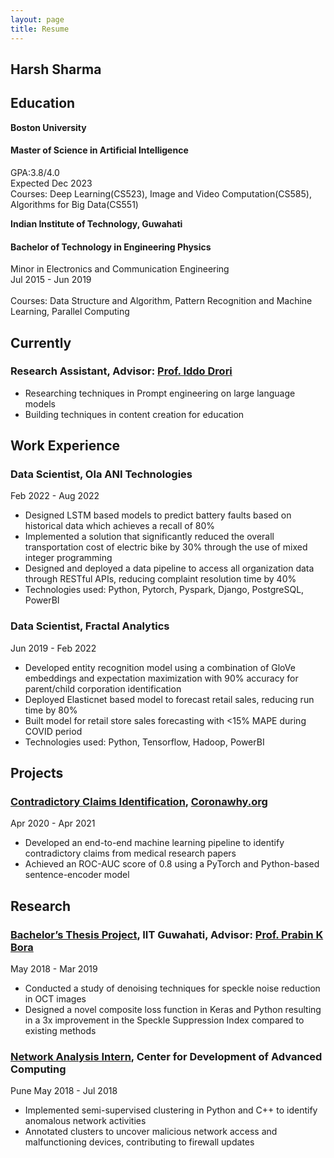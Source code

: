 ```yaml
---
layout: page
title: Resume
---
```

## Harsh Sharma

## Education
**Boston University**
#### Master of Science in Artificial Intelligence
GPA:3.8/4.0 <br />
Expected Dec 2023 <br />
Courses: Deep Learning(CS523), Image and Video Computation(CS585), Algorithms for Big Data(CS551)

**Indian Institute of Technology, Guwahati**
#### Bachelor of Technology in Engineering Physics
Minor in Electronics and Communication Engineering <br />
Jul 2015 - Jun 2019 <br />
<br />
Courses: Data Structure and Algorithm, Pattern Recognition and Machine Learning, Parallel Computing

## Currently
### Research Assistant, Advisor: [Prof. Iddo Drori](https://scholar.google.co.il/citations?user=DDIjoEUAAAAJ)
- Researching techniques in Prompt engineering on large language models
- Building techniques in content creation for education

## Work Experience

### Data Scientist, Ola ANI Technologies
Feb 2022 - Aug 2022

- Designed LSTM based models to predict battery faults based on historical data which achieves a recall
of 80%
- Implemented a solution that significantly reduced the overall transportation cost of electric bike by 30% through the use of mixed integer programming
- Designed and deployed a data pipeline to access all organization data through RESTful APIs, reducing complaint
resolution time by 40%
- Technologies used: Python, Pytorch, Pyspark, Django, PostgreSQL, PowerBI


### Data Scientist, Fractal Analytics
Jun 2019 - Feb 2022
- Developed entity recognition model using a combination of GloVe embeddings and expectation maximization with
90% accuracy for parent/child corporation identification
- Deployed Elasticnet based model to forecast retail sales, reducing run time by 80%
- Built model for retail store sales forecasting with <15% MAPE during COVID period
- Technologies used: Python, Tensorflow, Hadoop, PowerBI

## Projects
### [Contradictory Claims Identification](https://bit.ly/3KLFPDQ), [Coronawhy.org](https://coronawhy.org)
Apr 2020 - Apr 2021
- Developed an end-to-end machine learning pipeline to identify contradictory claims from medical research papers 
- Achieved an ROC-AUC score of 0.8 using a PyTorch and Python-based sentence-encoder model

## Research 
### [Bachelor’s Thesis Project](https://bit.ly/harshBTPreport), IIT Guwahati, Advisor: [Prof. Prabin K Bora](https://scholar.google.co.in/citations?user=uYXWJnsAAAAJ&hl=en) 
May 2018 - Mar 2019
- Conducted a study of denoising techniques for speckle noise reduction in OCT images
- Designed a novel composite loss function in Keras and Python resulting in a 3x improvement in the Speckle Suppression Index compared to existing methods

### [Network Analysis Intern](https://bit.ly/3Y6cp6u), Center for Development of Advanced Computing
Pune May 2018 - Jul 2018 
- Implemented semi-supervised clustering in Python and C++ to identify anomalous network activities
- Annotated clusters to uncover malicious network access and malfunctioning devices, contributing to firewall updates